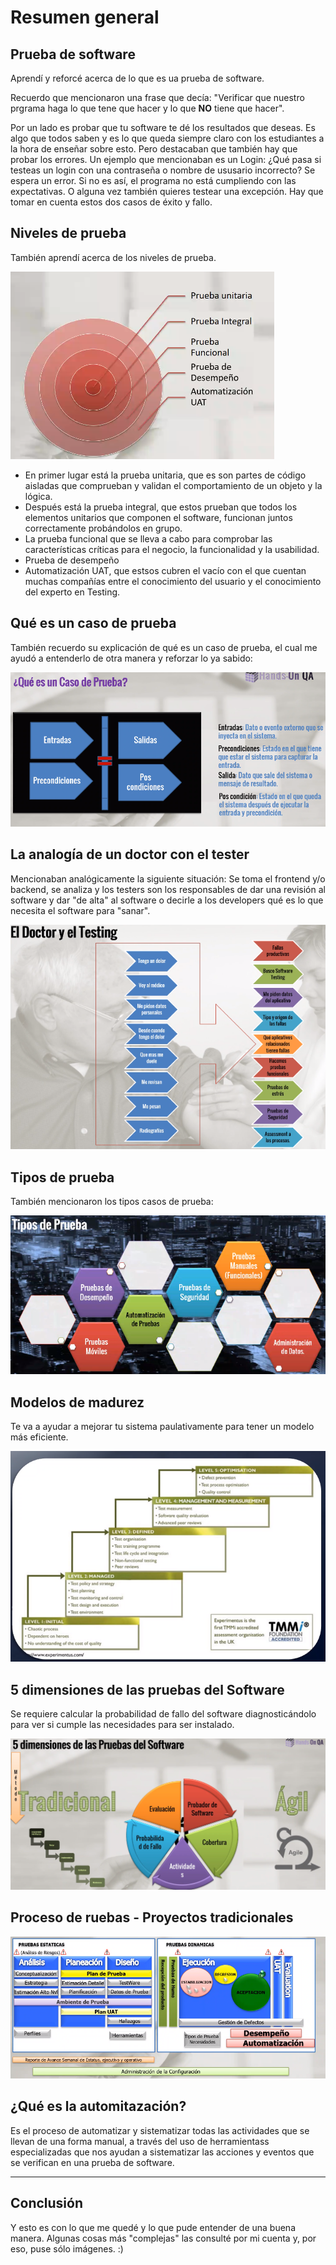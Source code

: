 # Resumen general


## Prueba de software
Aprendí y reforcé acerca de lo que es ua prueba de software.

Recuerdo que mencionaron una frase que decía: "Verificar que nuestro prgrama haga lo que tene que hacer y lo que **NO** tiene que hacer".

Por un lado es probar que tu software te dé los resultados que deseas. Es algo que todos saben y es lo que queda siempre claro con los estudiantes a la hora de enseñar sobre esto. Pero destacaban que también hay que probar los errores.
Un ejemplo que mencionaban es un Login: ¿Qué pasa si testeas un login con una contraseña o nombre de ususario incorrecto? Se espera un error. Si no es así, el programa no está cumpliendo con las expectativas. O alguna vez también quieres testear una excepción. Hay que tomar en cuenta estos dos casos de éxito y fallo.

## Niveles de prueba
También aprendí acerca de los niveles de prueba. 

![image3](image3.png)
* En primer lugar está la prueba unitaria, que es son partes de código aisladas que comprueban y validan el comportamiento de un objeto y la lógica.
* Después está la prueba integral, que estos prueban que todos los elementos unitarios que componen el software, funcionan juntos correctamente probándolos en grupo.
* La prueba funcional que se lleva a cabo para comprobar las características críticas para el negocio, la funcionalidad y la usabilidad.
* Prueba de desempeño
* Automatización UAT, que estsos cubren el vacío con el que cuentan muchas compañías entre el conocimiento del usuario y el conocimiento del experto en Testing.

## Qué es un caso de prueba
También recuerdo su explicación de qué es un caso de prueba, el cual me ayudó a entenderlo de otra manera y reforzar lo ya sabido:

![image4](image4.png)

## La analogía de un doctor con el tester
Mencionaban analógicamente la siguiente situación:
Se toma el frontend y/o backend, se analiza y los testers son los responsables de dar una revisión al software y dar "de alta" al software o decirle a los developers qué es lo que necesita el software para "sanar".

![image6](image6.png)

## Tipos de prueba
También mencionaron los tipos casos de prueba:

![image7](image7.png)

## Modelos de madurez
Te va a ayudar a mejorar tu sistema paulativamente para tener un modelo más eficiente.

![image9](image9.png)

## 5 dimensiones de las pruebas del Software
Se requiere calcular la probabilidad de fallo del software diagnosticándolo para ver si cumple las necesidades para ser instalado.

![image10](image10.png)

## Proceso de ruebas - Proyectos tradicionales
![image11](image11.png)

## ¿Qué es la automitazación?
Es el proceso de automatizar y sistematizar todas las actividades que se llevan de una forma manual, a través del uso de herramientass especializadas que nos ayudan a sistematizar las acciones y eventos que se verifican en una prueba de software.

---

## Conclusión
Y esto es con lo que me quedé y lo que pude entender de una buena manera. Algunas cosas más "complejas" las consulté por mi cuenta y, por eso, puse sólo imágenes. :)